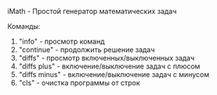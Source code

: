 iMath - Простой генератор математических задач

Команды:
1. "info" - просмотр команд
2. "continue" - продолжить решение задач
2. "diffs" - просмотр включенных/выключенных задач
2. "diffs plus" - включение/выключение задач с плюсом
3. "diffs minus" - включение/выключение задач с минусом
5. "cls" - очистка программы от строк
